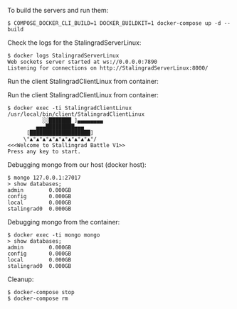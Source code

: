 To build the servers and run them:
```
$ COMPOSE_DOCKER_CLI_BUILD=1 DOCKER_BUILDKIT=1 docker-compose up -d --build
```

Check the logs for the StalingradServerLinux:
```shell
$ docker logs StalingradServerLinux
Web sockets server started at ws://0.0.0.0:7890
Listening for connections on http://StalingradServerLinux:8000/
```

Run the client StalingradClientLinux from container:


Run the client StalingradClientLinux from container:
```shell
$ docker exec -ti StalingradClientLinux /usr/local/bin/client/StalingradClientLinux
           ░░███████ ]▄▄▄▄▄▄▄▄
         ▄▄▄█████████▄▄▄ 
      [███████████████████]
     \°▲°▲°▲°▲°▲°▲°▲°▲°▲°▲°/
<<<Welcome to Stallingrad Battle V1>>
Press any key to start.
```



Debugging mongo from our host (docker host):
```shell
$ mongo 127.0.0.1:27017
> show databases;
admin        0.000GB
config       0.000GB
local        0.000GB
stalingrad0  0.000GB
```

Debugging mongo from the container:
```shell
$ docker exec -ti mongo mongo
> show databases;
admin        0.000GB
config       0.000GB
local        0.000GB
stalingrad0  0.000GB
```

Cleanup:
```shell
$ docker-compose stop
$ docker-compose rm
```